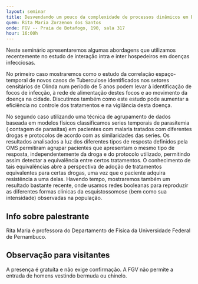 ```yaml
---
layout: seminar
title: Desvendando um pouco da complexidade de processos dinâmicos em Epidemiologia e Imunologia
quem: Rita Maria Zorzenon dos Santos
onde: FGV -- Praia de Botafogo, 190, sala 317
hour: 16:00h
---
```


Neste seminário apresentaremos algumas abordagens que utilizamos
recentemente no estudo de interação intra e inter hospedeiros em
doenças infecciosas.

No primeiro caso mostraremos como o estudo da correlação
espaço-temporal de novos casos de Tuberculose identificados nos
setores censitários de Olinda num período de 5 anos podem levar à
identificação de focos de infecção, à rede de alimentação destes focos
e ao movimento da doença na cidade. Discutimos também como este estudo
pode aumentar a eficiência no controle dos tratamentos e na vigilância
desta doença.

No segundo caso utilizando uma técnica de agrupamento de dados baseada
em modelos físicos classificamos series temporais de parasitemia (
contagem de parasitas) em pacientes com malaria tratados com
diferentes drogas e protocolos de acordo com as similaridades das
series. Os resultados analisados a luz dos diferentes tipos de
resposta definidos pela OMS permitiram agrupar pacientes que
apresentam o mesmo tipo de resposta, independentemente da droga e do
protocolo utilizado, permitindo assim detectar a equivalência entre
certos tratamentos. O conhecimento de tais equivalências abre a
perspectiva de adoção de tratamentos equivalentes para certas drogas,
uma vez que o paciente adquira resistência a uma delas.  Havendo
tempo, mostraremos também um resultado bastante recente, onde usamos
redes booleanas para reproduzir as diferentes formas clinicas da
esquistossomose (bem como sua intensidade) observadas na população.

## Info sobre palestrante

Rita Maria é professora do Departamento de Física da Universidade
Federal de Pernambuco.

## Observação para visitantes

A presença é gratuíta e não exige confirmação. A FGV não permite a
entrada de homens vestindo bermuda ou chinelo.
